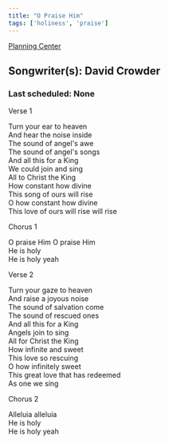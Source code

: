 ```yaml
---
title: "O Praise Him"
tags: ['holiness', 'praise']
---
```


[Planning Center](https://services.planningcenteronline.com/songs/10933465)

## Songwriter(s): David Crowder
### Last scheduled: None          

Verse 1  
  
Turn your ear to heaven  
And hear the noise inside  
The sound of angel's awe  
The sound of angel's songs  
And all this for a King  
We could join and sing  
All to Christ the King  
How constant how divine  
This song of ours will rise  
O how constant how divine  
This love of ours will rise will rise  
  
Chorus 1  
  
O praise Him O praise Him  
He is holy  
He is holy yeah  
  
Verse 2  
  
Turn your gaze to heaven  
And raise a joyous noise  
The sound of salvation come  
The sound of rescued ones  
And all this for a King  
Angels join to sing  
All for Christ the King  
How infinite and sweet  
This love so rescuing  
O how infinitely sweet  
This great love that has redeemed  
As one we sing  
  
Chorus 2  
  
Alleluia alleluia  
He is holy  
He is holy yeah
